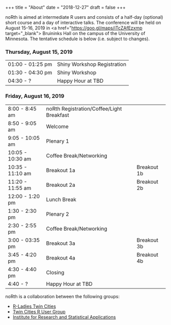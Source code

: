 +++
title = "About"
date = "2018-12-27"
draft = false
+++

noRth is aimed at intermediate R users and consists of a half-day (optional) short course and a day of interactive talks. The conference will be held on August 15-16, 2019 in <a href="https://goo.gl/maps/iTcZAfEzxmp target="_blank"> Bruininks Hall</a> on the campus of the University of Minnesota. The tentative schedule is below (i.e. subject to changes).

### Thursday, August 15, 2019
<table class="table">
  <tr>
    <td>01:00 - 01:25 pm</td>
    <td>Shiny Workshop Registration</td> 
  </tr>
  <tr>
    <td>01:30 - 04:30 pm</td>
    <td>Shiny Workshop</td> 
  </tr>
    <tr>
    <td>04:30 - ?</td>
    <td>Happy Hour at TBD</td> 
  </tr>  
</table>

### Friday, August 16, 2019

<table class="table">
  <tr>
    <td>8:00 - 8:45 am </th>
    <td>noRth Registration/Coffee/Light Breakfast </th>
  </tr>
  <tr>
    <td>8:50 - 9:05 am </th>
    <td> Welcome </th>
  </tr>
    <tr>
    <td>9:05 - 10:05 am </th>
    <td> Plenary 1 </th>
  </tr>
  <tr>
    <td>10:05 - 10:30 am </th>
    <td> Coffee Break/Networking </th>
  </tr>
  <tr>
    <td>10:35 - 11:10 am </th>
    <td> Breakout 1a </th>
    <td> Breakout 1b </th>
  </tr>
  <tr>
    <td>11:20 - 11:55 am </th>
    <td> Breakout 2a </th>
    <td> Breakout 2b </th>
  </tr>
    <tr>
    <td>12:00 - 1:20 pm </th>
    <td> Lunch Break </th>
  </tr>
    </tr>
    <tr>
    <td>1:30 - 2:30 pm </th>
    <td> Plenary 2 </th>
  </tr>
    <tr>
    <td> 2:30 - 2:55 pm </th>
    <td> Coffee Break/Networking </th>
  </tr>
    <tr>
    <td> 3:00 - 03:35 pm </th>
    <td> Breakout 3a </th>
    <td> Breakout 3b </th>
  </tr>
    <tr>
    <td> 3:45 - 4:20 pm </th>
    <td> Breakout 4a </th>
    <td> Breakout 4b </th>
  </tr>
    </tr>
    <tr>
    <td> 4:30 - 4:40 pm </th>
    <td> Closing </th>
  </tr>
    </tr>
    <tr>
    <td> 4:40 - ? </th>
    <td> Happy Hour at TBD </th>
  </tr>
</table>

noRth is a collaboration between the following groups:

* <a href="https://www.meetup.com/RLadiesTC/" target="_blank"> R-Ladies Twin Cities</a> 
* <a href="https://www.meetup.com/twincitiesrug/" target="_blank"> Twin Cities R User Group</a> 
* <a href="http://irsa.stat.umn.edu/" target="_blank"> Institute for Research and Statistical Applications</a>